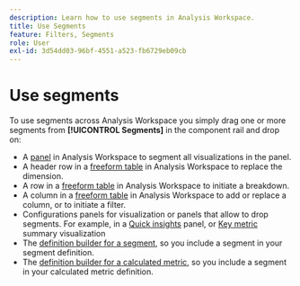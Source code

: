 ```yaml
---
description: Learn how to use segments in Analysis Workspace.
title: Use Segments
feature: Filters, Segments
role: User
exl-id: 3d54dd03-96bf-4551-a523-fb6729eb09cb
---
```

# Use segments

To use segments across Analysis Workspace you simply drag one or more segments from **[!UICONTROL Segments]** in the component rail and drop on:

* A [panel](/help/analysis-workspace/c-panels/panels.md) in Analysis Workspace to segment all visualizations in the panel.
* A header row in a [freeform table](/help/analysis-workspace/visualizations/freeform-table/freeform-table.md) in Analysis Workspace to replace the dimension.
* A row in a [freeform table](/help/analysis-workspace/visualizations/freeform-table/freeform-table.md) in Analysis Workspace to initiate a breakdown. 
* A column in a [freeform table](/help/analysis-workspace/visualizations/freeform-table/freeform-table.md) in Analysis Workspace to add or replace a column, or to initiate a filter.
* Configurations panels for visualization or panels that allow to drop segments. For example, in a [Quick insights](/help/analysis-workspace/c-panels/quickinsight.md) panel, or [Key metric](/help/analysis-workspace/visualizations/key-metric.md) summary visualization
* The [definition builder for a segment](/help/components/segments/seg-builder.md#definition-builder), so you include a segment in your segment definition.
* The [definition builder for a calculated metric](/help/components/calc-metrics/cm-workflow/cm-build-metrics.md#definition-builder), so you include a segment in your calculated metric definition.
